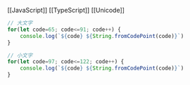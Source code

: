 [[JavaScript]] [[TypeScript]] [[Unicode]]


```ts
// 大文字
for(let code=65; code<=91; code++) {
    console.log(`${code} ${String.fromCodePoint(code)}`)
}

// 小文字
for(let code=97; code<=122; code++) {
    console.log(`${code} ${String.fromCodePoint(code)}`)
}
```
